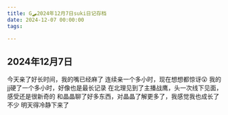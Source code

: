```yaml
---
title: G🛹2024年12月7日suki日记存档
date: 2024-12-07 00:00:00
tags:

---
```


## 2024年12月7日

今天亲了好长时间，我的嘴已经麻了
连续亲一个多小时，现在想想都惊讶😲
我的jj硬了一个多小时，好像也是最长记录
在北理见到了主播战鹰，头一次线下见面，感受还是很新奇的
和晶晶聊了好多东西，对晶晶了解更多了，我感觉我也成长了不少
明天得冷静下来了
